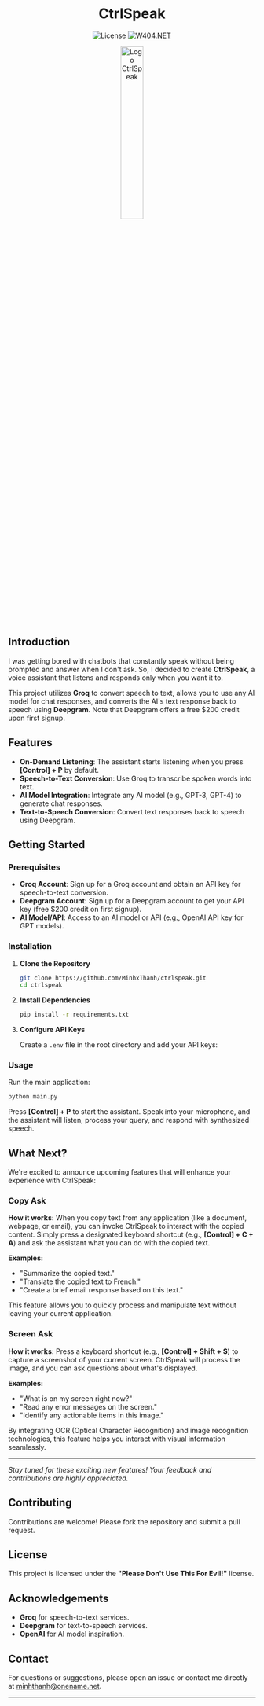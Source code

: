 <div align="center">
  
# CtrlSpeak
  
<p align="center">
  <img src="https://img.shields.io/badge/license-Please%20Don't%20Use%20This%20For%20Evil!-red.svg" alt="License">
  <a href="https://w404.net/">
    <img src="https://img.shields.io/badge/W404.NET-purple.svg" alt="W404.NET">
  </a>
</p>

</div>

<p align="center">
  <img width="30%" src="https://github.com/user-attachments/assets/9a837419-6636-4d39-b865-53ecf39eb742" alt="Logo CtrlSpeak">
</p>

## Introduction

I was getting bored with chatbots that constantly speak without being prompted and answer when I don't ask. So, I decided to create **CtrlSpeak**, a voice assistant that listens and responds only when you want it to.

This project utilizes **Groq** to convert speech to text, allows you to use any AI model for chat responses, and converts the AI's text response back to speech using **Deepgram**. Note that Deepgram offers a free $200 credit upon first signup.

## Features

- **On-Demand Listening**: The assistant starts listening when you press **[Control] + P** by default.
- **Speech-to-Text Conversion**: Use Groq to transcribe spoken words into text.
- **AI Model Integration**: Integrate any AI model (e.g., GPT-3, GPT-4) to generate chat responses.
- **Text-to-Speech Conversion**: Convert text responses back to speech using Deepgram.

## Getting Started

### Prerequisites

- **Groq Account**: Sign up for a Groq account and obtain an API key for speech-to-text conversion.
- **Deepgram Account**: Sign up for a Deepgram account to get your API key (free $200 credit on first signup).
- **AI Model/API**: Access to an AI model or API (e.g., OpenAI API key for GPT models).

### Installation

1. **Clone the Repository**

   ```bash
   git clone https://github.com/MinhxThanh/ctrlspeak.git
   cd ctrlspeak
   ```

2. **Install Dependencies**

   ```bash
   pip install -r requirements.txt
   ```

3. **Configure API Keys**

   Create a `.env` file in the root directory and add your API keys:

### Usage

Run the main application:

```bash
python main.py
```

Press **[Control] + P** to start the assistant. Speak into your microphone, and the assistant will listen, process your query, and respond with synthesized speech.

## What Next?

We're excited to announce upcoming features that will enhance your experience with CtrlSpeak:

### Copy Ask

**How it works:** When you copy text from any application (like a document, webpage, or email), you can invoke CtrlSpeak to interact with the copied content. Simply press a designated keyboard shortcut (e.g., **[Control] + C + A**) and ask the assistant what you can do with the copied text.

**Examples:**

- "Summarize the copied text."
- "Translate the copied text to French."
- "Create a brief email response based on this text."

This feature allows you to quickly process and manipulate text without leaving your current application.

### Screen Ask

**How it works:** Press a keyboard shortcut (e.g., **[Control] + Shift + S**) to capture a screenshot of your current screen. CtrlSpeak will process the image, and you can ask questions about what's displayed.

**Examples:**

- "What is on my screen right now?"
- "Read any error messages on the screen."
- "Identify any actionable items in this image."

By integrating OCR (Optical Character Recognition) and image recognition technologies, this feature helps you interact with visual information seamlessly.

---

*Stay tuned for these exciting new features! Your feedback and contributions are highly appreciated.*

## Contributing

Contributions are welcome! Please fork the repository and submit a pull request.

## License

This project is licensed under the **"Please Don't Use This For Evil!"** license.

## Acknowledgements

- **Groq** for speech-to-text services.
- **Deepgram** for text-to-speech services.
- **OpenAI** for AI model inspiration.

## Contact

For questions or suggestions, please open an issue or contact me directly at [minhthanh@onename.net](mailto:minhthanh@onename.net).

---
